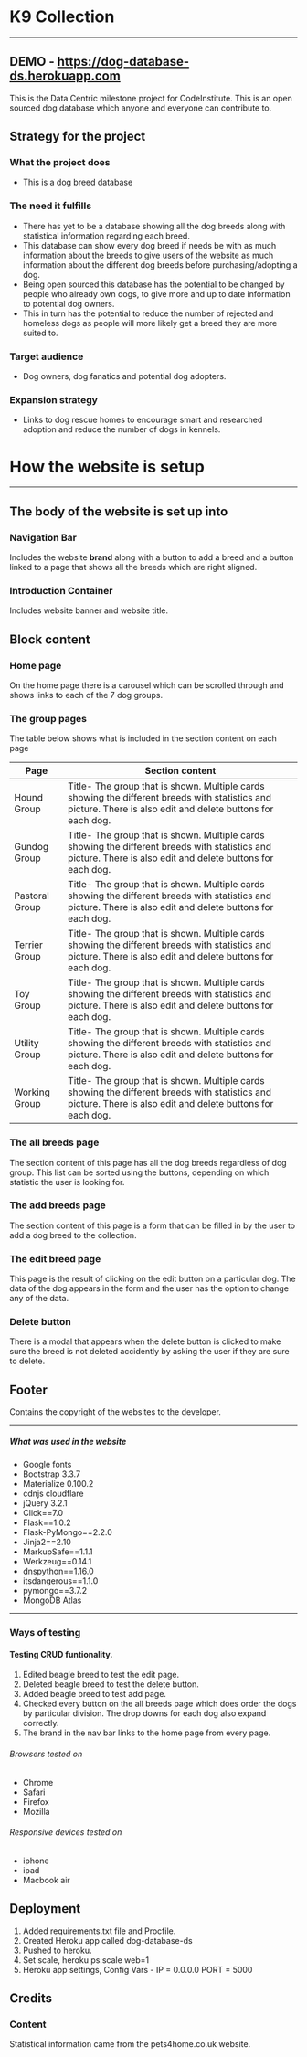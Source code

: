 # **K9 Collection**
---

## DEMO - https://dog-database-ds.herokuapp.com

This is the Data Centric milestone project for CodeInstitute.
This is an open sourced dog database which anyone and everyone can contribute to.





## Strategy for the project
### What the project does
* This is a dog breed database

### The need it fulfills
* There has yet to be a database showing all the dog breeds along with statistical information regarding each breed.
* This database can show every dog breed if needs be with as much information about the breeds to give users of the website as much information about the different dog breeds before purchasing/adopting a dog.
* Being open sourced this database has the potential to be changed by people who already own dogs, to give more and up to date information to potential dog owners.
* This in turn has the potential to reduce the number of rejected and homeless dogs as people will more likely get a breed they are more suited to.

### Target audience
* Dog owners, dog fanatics and potential dog adopters.

### Expansion strategy
* Links to dog rescue homes to encourage smart and researched adoption and reduce the number of dogs in kennels.


# How the website is setup
---
## The body of the website is set up into

### Navigation Bar

Includes the website __brand__ along with a button to add a breed and a button linked to a page that shows all the breeds which are right aligned. 

### Introduction Container

Includes website banner and website title.

## Block content

### Home page

On the home page there is a carousel which can be scrolled through and shows links to each of the 7 dog groups.

### The group pages

The table below shows what is included in the section content on each page 

|Page         |  Section content|
|-------------|-----------------|
|Hound Group  |Title- The group that is shown. Multiple cards showing the different breeds with statistics and picture. There is also edit and delete buttons for each dog.|
|Gundog Group |Title- The group that is shown. Multiple cards showing the different breeds with statistics and picture. There is also edit and delete buttons for each dog.|
|Pastoral Group|Title- The group that is shown. Multiple cards showing the different breeds with statistics and picture. There is also edit and delete buttons for each dog.|
|Terrier Group|Title- The group that is shown. Multiple cards showing the different breeds with statistics and picture. There is also edit and delete buttons for each dog.|
|Toy Group    |Title- The group that is shown. Multiple cards showing the different breeds with statistics and picture. There is also edit and delete buttons for each dog.|
|Utility Group|Title- The group that is shown. Multiple cards showing the different breeds with statistics and picture. There is also edit and delete buttons for each dog.|
|Working Group|Title- The group that is shown. Multiple cards showing the different breeds with statistics and picture. There is also edit and delete buttons for each dog.|

### The all breeds page

The section content of this page has all the dog breeds regardless of dog group.
This list can be sorted using the buttons, depending on which statistic the user is looking for.

### The add breeds page

The section content of this page is a form that can be filled in by the user to add a dog breed to the collection.

### The edit breed page

This page is the result of clicking on the edit button on a particular dog. The data of the dog appears in the form and the user has the option to change any of the data.

### Delete button

There is a modal that appears when the delete button is clicked to make sure the breed is not deleted accidently by asking the user if they are sure to delete.

## Footer

Contains the copyright of the websites to the developer.


---

##### What was used in the website

* Google fonts
* Bootstrap 3.3.7
* Materialize 0.100.2
* cdnjs cloudflare
* jQuery 3.2.1
* Click==7.0
* Flask==1.0.2
* Flask-PyMongo==2.2.0
* Jinja2==2.10
* MarkupSafe==1.1.1
* Werkzeug==0.14.1
* dnspython==1.16.0
* itsdangerous==1.1.0
* pymongo==3.7.2
* MongoDB Atlas

---

### Ways of testing

#### Testing CRUD funtionality.
1. Edited beagle breed to test the edit page.
2. Deleted beagle breed to test the delete button.
3. Added beagle breed to test add page.
4. Checked every button on the all breeds page which does order the dogs by particular division. The drop downs for each dog also expand correctly.
5. The brand in the nav bar links to the home page from every page.

###### Browsers tested on

* Chrome
* Safari
* Firefox
* Mozilla

###### Responsive devices tested on
* iphone
* ipad
* Macbook air


## Deployment
1. Added requirements.txt file and Procfile.
2. Created Heroku app called dog-database-ds
3. Pushed to heroku.
4. Set scale, heroku ps:scale web=1
5. Heroku app settings, Config Vars - IP = 0.0.0.0 PORT = 5000

## Credits

### Content

Statistical information came from the pets4home.co.uk website.
